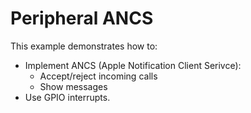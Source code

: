 # Peripheral ANCS

This example demonstrates how to:

* Implement ANCS (Apple Notification Client Serivce):
    * Accept/reject incoming calls
    * Show messages
* Use GPIO interrupts.
    
